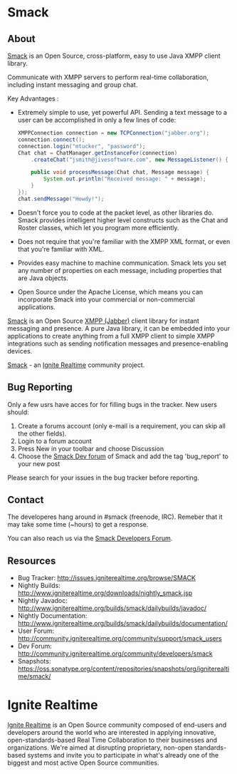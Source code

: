 Smack
=====

About
-----

[Smack] is an Open Source, cross-platform, easy to use Java XMPP
client library.

Communicate with XMPP servers to perform real-time collaboration,
including instant messaging and group chat.

Key Advantages :
  - Extremely simple to use, yet powerful API. Sending a text message to a user can be accomplished in only a few lines of code:

    ```java
    XMPPConnection connection = new TCPConnection("jabber.org");
    connection.connect();
    connection.login("mtucker", "password");
    Chat chat = ChatManager.getInstanceFor(connection)
        .createChat("jsmith@jivesoftware.com", new MessageListener() {

        public void processMessage(Chat chat, Message message) {
            System.out.println("Received message: " + message);
        }
    });
    chat.sendMessage("Howdy!");
    ```

  - Doesn't force you to code at the packet level, as other libraries do. Smack provides intelligent higher level constructs such as the Chat and Roster classes, which let you program more efficiently.
  - Does not require that you're familiar with the XMPP XML format, or even that you're familiar with XML.
  - Provides easy machine to machine communication. Smack lets you set any number of properties on each message, including properties that are Java objects.
  - Open Source under the Apache License, which means you can incorporate Smack into your commercial or non-commercial applications.

[Smack] is an Open Source [XMPP (Jabber)] client library for instant
messaging and presence. A pure Java library, it can be embedded into
your applications to create anything from a full XMPP client to simple
XMPP integrations such as sending notification messages and
presence-enabling devices.

[Smack] - an [Ignite Realtime] community project.

Bug Reporting
-------------

Only a few usrs have acces for for filling bugs in the tracker. New
users should:

1. Create a forums account (only e-mail is a requirement, you can skip all the other fields).
2. Login to a forum account
3. Press New in your toolbar and choose Discussion
4. Choose the [Smack Dev forum](http://community.igniterealtime.org/community/developers/smack) of Smack and add the tag 'bug_report' to your new post

Please search for your issues in the bug tracker before reporting.

Contact
-------

The developeres hang around in #smack (freenode, IRC). Remeber that it
may take some time (~hours) to get a response.
 
You can also reach us via the
[Smack Developers Forum](http://community.igniterealtime.org/community/developers/smack).

Resources
---------

- Bug Tracker: http://issues.igniterealtime.org/browse/SMACK
- Nightly Builds: http://www.igniterealtime.org/downloads/nightly_smack.jsp
- Nightly Javadoc: http://www.igniterealtime.org/builds/smack/dailybuilds/javadoc/
- Nightly Documentation: http://www.igniterealtime.org/builds/smack/dailybuilds/documentation/
- User Forum: http://community.igniterealtime.org/community/support/smack_users
- Dev Forum: http://community.igniterealtime.org/community/developers/smack
- Snapshots: https://oss.sonatype.org/content/repositories/snapshots/org/igniterealtime/smack/

Ignite Realtime
===============

[Ignite Realtime] is an Open Source community composed of end-users and developers around the world who 
are interested in applying innovative, open-standards-based Real Time Collaboration to their businesses and organizations. 
We're aimed at disrupting proprietary, non-open standards-based systems and invite you to participate in what's already one 
of the biggest and most active Open Source communities.

[Smack]: http://www.igniterealtime.org/projects/smack/index.jsp
[Ignite Realtime]: http://www.igniterealtime.org
[XMPP (Jabber)]: http://xmpp.org/
